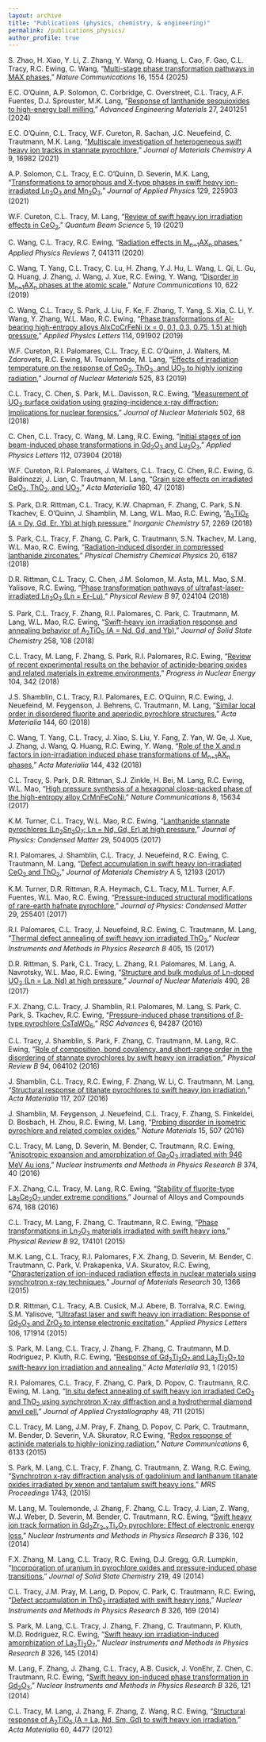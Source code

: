 ```yaml
---
layout: archive
title: "Publications (physics, chemistry, & engineering)"
permalink: /publications_physics/
author_profile: true
---
```


S. Zhao, H. Xiao, Y. Li, Z. Zhang, Y. Wang, Q. Huang, L. Cao, F. Gao, C.L. Tracy, R.C. Ewing, C. Wang, “[Multi-stage phase transformation pathways in MAX phases](https://camerontracy.github.io/files/Multi_stage_phase_transformation_pathways_in_MAX_phases.pdf),” _Nature Communications_ 16, 1554 (2025)

E.C. O’Quinn, A.P. Solomon, C. Corbridge, C. Overstreet, C.L. Tracy, A.F. Fuentes, D.J. Sprouster, M.K. Lang, “[Response of lanthanide sesquioxides to high-energy ball milling](https://camerontracy.github.io/files/Response_of_Lanthanide_Sesquioxides_to_High_Energy_Ball_Milling.pdf),” _Advanced Engineering Materials_ 27, 2401251 (2024)

E.C. O’Quinn, C.L. Tracy, W.F. Cureton, R. Sachan, J.C. Neuefeind, C. Trautmann, M.K. Lang, “[Multiscale investigation of heterogeneous swift heavy ion tracks in stannate pyrochlore](https://camerontracy.github.io/files/Multi-scale_investigation_of_heterogeneous_swift_heavy_ion_tracks_in_stannate_pyrochlore.pdf),” _Journal of Materials
Chemistry A_ 9, 16982 (2021)

A.P. Solomon, C.L. Tracy, E.C. O’Quinn, D. Severin, M.K. Lang, “[Transformations to amorphous and
X-type phases in swift heavy ion-irradiated Ln<sub>2</sub>O<sub>3</sub> and Mn<sub>2</sub>O<sub>3</sub>](https://camerontracy.github.io/files/Transformations_to_amorphous_and_X-type_phases_in_swift_heavy_ion-irradiated_Ln2O3_and_Mn2O3.pdf),” _Journal of Applied Physics_ 129, 225903
(2021)

W.F. Cureton, C.L. Tracy, M. Lang, “[Review of swift heavy ion irradiation effects in CeO<sub>2</sub>](https://camerontracy.github.io/files/Review_of_Swift_Heavy_Ion_Irradiation_Effects_in_CeO2.pdf),” _Quantum
Beam Science_ 5, 19 (2021)

C. Wang, C.L. Tracy, R.C. Ewing, “[Radiation effects in M<sub>n+1</sub>AX<sub>n</sub> phases](https://camerontracy.github.io/files/Radiation_effects_in_Mn1AXn_phases.pdf),” _Applied Physics Reviews_ 7,
041311 (2020)

C. Wang, T. Yang, C.L. Tracy, C. Lu, H. Zhang, Y.J. Hu, L. Wang, L. Qi, L. Gu, Q. Huang, J. Zhang, J.
Wang, J. Xue, R.C. Ewing, Y. Wang, “[Disorder in M<sub>n+1</sub>AX<sub>n</sub> phases at the atomic scale](https://camerontracy.github.io/files/Disorder_in_Mn+1AXn_phases_at_the_atomic_scale.pdf),” _Nature Communications_ 10, 622 (2019)

C. Wang, C.L. Tracy, S. Park, J. Liu, F. Ke, F. Zhang, T. Yang, S. Xia, C. Li, Y. Wang, Y. Zhang, W.L.
Mao, R.C. Ewing, “[Phase transformations of Al-bearing high-entropy alloys AlxCoCrFeNi (x = 0, 0.1, 0.3,
0.75, 1.5) at high pressure](https://camerontracy.github.io/files/Phase_transformations_of_Al-bearing_high-entropy_alloys_AlxCoCrFeNi_(x_5_0%2C_0.1%2C_0.3%2C_0.75%2C_1.5)_at_high_pressure.pdf),” _Applied Physics Letters_ 114, 091902 (2019)

W.F. Cureton, R.I. Palomares, C.L. Tracy, E.C. O’Quinn, J. Walters, M. Zdorovets, R.C. Ewing, M.
Toulemonde, M. Lang, “[Effects of irradiation temperature on the response of CeO<sub>2</sub>, ThO<sub>2</sub>, and UO<sub>2</sub> to
highly ionizing radiation](https://camerontracy.github.io/files/Effects_of_irradiation_temperature_on_the_response_of_CeO2%2C_ThO2%2C_and_UO2_to_highly_ionizing_radiation.pdf),” _Journal of Nuclear Materials_ 525, 83 (2019)

C.L. Tracy, C. Chen, S. Park, M.L. Davisson, R.C. Ewing, “[Measurement of UO<sub>2</sub> surface oxidation using
grazing-incidence x-ray diffraction: Implications for nuclear forensics](https://camerontracy.github.io/files/Measurement_of_UO2_surface_oxidation_using_grazing-incidence_x-ray_diffraction_Implications_for_nuclear_forensics.pdf),” _Journal of Nuclear Materials_ 502, 68
(2018)

C. Chen, C.L. Tracy, C. Wang, M. Lang, R.C. Ewing, “[Initial stages of ion beam-induced phase transformations in Gd<sub>2</sub>O<sub>3</sub> and Lu<sub>2</sub>O<sub>3</sub>](https://camerontracy.github.io/files/Initial_stages_of_ion_beam-induced_phase_transformations_in_Gd2O3_and_Lu2O3.pdf),” _Applied Physics Letters_ 112, 073904 (2018)

W.F. Cureton, R.I. Palomares, J. Walters, C.L. Tracy, C. Chen, R.C. Ewing, G. Baldinozzi, J. Lian, C.
Trautmann, M. Lang, “[Grain size effects on irradiated CeO<sub>2</sub>, ThO<sub>2</sub>, and UO<sub>2</sub>](https://camerontracy.github.io/files/Grain_size_effects_on_irradiated_CeO2,_ThO2,_and_UO2.pdf),” _Acta Materialia_ 160, 47
(2018)

S. Park, D.R. Rittman, C.L. Tracy, K.W. Chapman, F. Zhang, C. Park, S.N. Tkachev, E. O’Quinn, J.
Shamblin, M. Lang, W.L. Mao, R.C. Ewing, “[A<sub>2</sub>TiO<sub>5</sub> (A = Dy, Gd, Er, Yb) at high pressure](https://camerontracy.github.io/files/A2TiO5_(A_=_Dy,_Gd,_Er,_Yb)_at_High_Pressure.pdf),” _Inorganic
Chemistry_ 57, 2269 (2018)

S. Park, C.L. Tracy, F. Zhang, C. Park, C. Trautmann, S.N. Tkachev, M. Lang, W.L. Mao, R.C. Ewing,
“[Radiation-induced disorder in compressed lanthanide zirconates](https://camerontracy.github.io/files/Radiation-induced_disorder_in_compressed_lanthanide_zirconates.pdf),” _Physical Chemistry Chemical Physics_ 20,
6187 (2018)

D.R. Rittman, C.L. Tracy, C. Chen, J.M. Solomon, M. Asta, M.L. Mao, S.M. Yalisove, R.C. Ewing, “[Phase
transformation pathways of ultrafast-laser-irradiated Ln<sub>2</sub>O<sub>3</sub> (Ln = Er-Lu)](https://camerontracy.github.io/files/Phase_transformation_pathways_of_ultrafast-laser-irradiated_Ln2O3_(Ln_=_Er–Lu).pdf),” _Physical Review B_ 97, 024104
(2018)

S. Park, C.L. Tracy, F. Zhang, R.I. Palomares, C. Park, C. Trautmann, M. Lang, W.L. Mao, R.C. Ewing,
“[Swift-heavy ion irradiation response and annealing behavior of A<sub>2</sub>TiO<sub>5</sub> (A = Nd, Gd, and Yb)](https://camerontracy.github.io/files/Swift-heavy_ion_irradiation_response_and_annealing_behavior_of_A2TiO5_(A_%3D_Nd%2C_Gd%2C_and_Yb)_.pdf),” _Journal
of Solid State Chemistry_ 258, 108 (2018)

C.L. Tracy, M. Lang, F. Zhang, S. Park, R.I. Palomares, R.C. Ewing, “[Review of recent experimental
results on the behavior of actinide-bearing oxides and related materials in extreme environments](https://camerontracy.github.io/files/Review_of_recent_experimental_results_on_the_behavior_of_actinide-bearing_oxides_and_related_materials_in_extreme_environments.pdf),” _Progress
in Nuclear Energy_ 104, 342 (2018)

J.S. Shamblin, C.L. Tracy, R.I. Palomares, E.C. O’Quinn, R.C. Ewing, J. Neuefeind, M. Feygenson,
J. Behrens, C. Trautmann, M. Lang, “[Similar local order in disordered fluorite and aperiodic pyrochlore
structures](https://camerontracy.github.io/files/Similar_local_order_in_disordered_fluorite_and_aperiodic_pyrochlore_structures.pdf),” _Acta Materialia_ 144, 60 (2018)

C. Wang, T. Yang, C.L. Tracy, J. Xiao, S. Liu, Y. Fang, Z. Yan, W. Ge, J. Xue, J. Zhang, J. Wang, Q.
Huang, R.C. Ewing, Y. Wang, “[Role of the X and n factors in ion-irradiation induced phase transformations
of M<sub>n+1</sub>AX<sub>n</sub> phases](https://camerontracy.github.io/files/Role_of_the_X_and_n_factors_in_ion-irradiation_induced_phase_transformations_of_Mn1AXn_phases.pdf),” _Acta Materialia_ 144, 432 (2018)

C.L. Tracy, S. Park, D.R. Rittman, S.J. Zinkle, H. Bei, M. Lang, R.C. Ewing, W.L. Mao, “[High pressure
synthesis of a hexagonal close-packed phase of the high-entropy alloy CrMnFeCoNi](https://camerontracy.github.io/files/High_pressure_synthesis_of_a_hexagonal_close-packed_phase_of_the_high-entropy_alloy_CrMnFeCoNi.pdf),” _Nature Communications_
8, 15634 (2017)

K.M. Turner, C.L. Tracy, W.L. Mao, R.C. Ewing, “[Lanthanide stannate pyrochlores (Ln<sub>2</sub>Sn<sub>2</sub>O<sub>7</sub>; Ln =
Nd, Gd, Er) at high pressure](https://camerontracy.github.io/files/Lanthanide_stannate_pyrochlores_(Ln2Sn2O7;_Ln_=_Nd,_Gd,_Er)_at_high_pressure.pdf),” _Journal of Physics: Condensed Matter_ 29, 504005 (2017)

R.I. Palomares, J. Shamblin, C.L. Tracy, J. Neuefeind, R.C. Ewing, C. Trautmann, M. Lang, “[Defect
accumulation in swift heavy ion-irradiated CeO<sub>2</sub> and ThO<sub>2</sub>](https://camerontracy.github.io/files/Defect_accumulation_in_swift_heavy_ion-irradiated_CeO2_and_ThO2__.pdf),” _Journal of Materials Chemistry_ A 5, 12193
(2017)

K.M. Turner, D.R. Rittman, R.A. Heymach, C.L. Tracy, M.L. Turner, A.F. Fuentes, W.L. Mao, R.C.
Ewing, “[Pressure-induced structural modifications of rare-earth hafnate pyrochlore](https://camerontracy.github.io/files/Pressure-induced_structural_modifications_of_rare-earth_hafnate_pyrochlore.pdf),” _Journal of Physics:
Condensed Matter_ 29, 255401 (2017)

R.I. Palomares, C.L. Tracy, J. Neuefeind, R.C. Ewing, C. Trautmann, M. Lang, “[Thermal defect annealing
of swift heavy ion irradiated ThO<sub>2</sub>](https://camerontracy.github.io/files/Thermal_defect_annealing_of_swift_heavy_ion_irradiated_ThO2.pdf),” _Nuclear Instruments and Methods in Physics Research B_ 405, 15 (2017)

D.R. Rittman, S. Park, C.L. Tracy, L. Zhang, R.I. Palomares, M. Lang, A. Navrotsky, W.L. Mao, R.C.
Ewing, “[Structure and bulk modulus of Ln-doped UO<sub>2</sub> (Ln = La, Nd) at high pressure](https://camerontracy.github.io/files/Structure_and_bulk_modulus_of_Ln-doped_UO2_(Ln_La_Nd)_at_high_pressure.pdf),” _Journal of Nuclear
Materials_ 490, 28 (2017)

F.X. Zhang, C.L. Tracy, J. Shamblin, R.I. Palomares, M. Lang, S. Park, C. Park, S. Tkachev, R.C. Ewing,
“[Pressure-induced phase transitions of β-type pyrochlore CsTaWO<sub>6</sub>](https://camerontracy.github.io/files/Pressure-induced_phase_transitions_of_b-type_pyrochlore_CsTaWO6.pdf),” _RSC Advances_ 6, 94287 (2016)

C.L. Tracy, J. Shamblin, S. Park, F. Zhang, C. Trautmann, M. Lang, R.C. Ewing, “[Role of composition, bond covalency, and short-range order in the disordering of stannate pyrochlores by swift heavy ion
irradiation](https://camerontracy.github.io/files/Role_of_composition%2C_bond_covalency%2C_and_short-range_order_in_the_disordering_of_stannate_pyrochlores_by_swift_heavy_ion_irradiation__.pdf),” _Physical Review B_ 94, 064102 (2016)

J. Shamblin, C.L. Tracy, R.C. Ewing, F. Zhang, W. Li, C. Trautmann, M. Lang, “[Structural response of
titanate pyrochlores to swift heavy ion irradiation](https://camerontracy.github.io/files/Structural_response_of_titanate_pyrochlores_to_swift_heavy_ion_irradiation.pdf),” _Acta Materialia_ 117, 207 (2016)

J. Shamblin, M. Feygenson, J. Neuefeind, C.L. Tracy, F. Zhang, S. Finkeldei, D. Bosbach, H. Zhou, R.C.
Ewing, M. Lang, “[Probing disorder in isometric pyrochlore and related complex oxides](https://camerontracy.github.io/files/Probing_disorder_in_isometric_pyrochlore_and_related_complex_oxides.pdf),” _Nature Materials_
15, 507 (2016)

C.L. Tracy, M. Lang, D. Severin, M. Bender, C. Trautmann, R.C. Ewing, “[Anisotropic expansion and
amorphization of Ga<sub>2</sub>O<sub>3</sub> irradiated with 946 MeV Au ions](https://camerontracy.github.io/files/Anisotropic_expansion_and_amorphization_of_Ga2O3_irradiated_with_946_MeV_Au_ions.pdf),” _Nuclear Instruments and Methods in Physics
Research B_ 374, 40 (2016)

F.X. Zhang, C.L. Tracy, M. Lang, R.C. Ewing, “[Stability of fluorite-type La<sub>2</sub>Ce<sub>2</sub>O<sub>7</sub> under extreme conditions](https://camerontracy.github.io/files/Stability_of_fluorite-type_La2Ce2O7_under_extreme_conditions.pdf),” Journal of Alloys and Compounds 674, 168 (2016)

C.L. Tracy, M. Lang, F. Zhang, C. Trautmann, R.C. Ewing, “[Phase transformations in Ln<sub>2</sub>O<sub>3</sub> materials
irradiated with swift heavy ions](https://camerontracy.github.io/files/Phase_transformations_in_Ln2O3_materials_irradiated_with_swift_heavy_ions.pdf),” _Physical Review B_ 92, 174101 (2015)

M.K. Lang, C.L. Tracy, R.I. Palomares, F.X. Zhang, D. Severin, M. Bender, C. Trautmann, C. Park,
V. Prakapenka, V.A. Skuratov, R.C. Ewing, “[Characterization of ion-induced radiation effects in nuclear
materials using synchrotron x-ray techniques](https://camerontracy.github.io/files/Characterization_of_ion-induced_radiation_effects_in_nuclear_materials_using_synchrotron_x-ray_techniques.pdf),” _Journal of Materials Research_ 30, 1366 (2015)

D.R. Rittman, C.L. Tracy, A.B. Cusick, M.J. Abere, B. Torralva, R.C. Ewing, S.M. Yalisove, “[Ultrafast
laser and swift heavy ion irradiation: Response of Gd<sub>2</sub>O<sub>3</sub> and ZrO<sub>2</sub> to intense electronic excitation](https://camerontracy.github.io/files/Ultrafast_laser_and_swift_heavy_ion_irradiation_Response_of_Gd2O3_and_ZrO2_to_intense_electronic_excitation.pdf),” _Applied
Physics Letters_ 106, 171914 (2015)

S. Park, M. Lang, C.L. Tracy, J. Zhang, F. Zhang, C. Trautmann, M.D. Rodriguez, P. Kluth, R.C. Ewing,
“[Response of Gd<sub>2</sub>Ti<sub>2</sub>O<sub>7</sub> and La<sub>2</sub>Ti<sub>2</sub>O<sub>7</sub> to swift-heavy ion irradiation and annealing](https://camerontracy.github.io/files/Response_of_Gd2Ti2O7_and_La2Ti2O7_to_swift-heavy_ion_irradiation_and_annealing.pdf),” _Acta Materialia_ 93, 1
(2015)

R.I. Palomares, C.L. Tracy, F. Zhang, C. Park, D. Popov, C. Trautmann, R.C. Ewing, M. Lang, “[In situ
defect annealing of swift heavy ion irradiated CeO<sub>2</sub> and ThO<sub>2</sub> using synchrotron X-ray diffraction and a
hydrothermal diamond anvil cell](https://camerontracy.github.io/files/In_situ_defect_annealing_of_swift_heavy_ion_irradiated_CeO2_and_ThO2_using_synchrotron_X-ray_diffraction_and_a_hydrothermal_diamond_anvil_cell.pdf),” _Journal of Applied Crystallography_ 48, 711 (2015)

C.L. Tracy, M. Lang, J.M. Pray, F. Zhang, D. Popov, C. Park, C. Trautmann, M. Bender, D. Severin,
V.A. Skuratov, R.C Ewing, “[Redox response of actinide materials to highly-ionizing radiation](https://camerontracy.github.io/files/Redox_response_of_actinide_materials_to_highly_ionizing_radiation.pdf),” _Nature
Communications_ 6, 6133 (2015)

S. Park, M. Lang, C.L. Tracy, F. Zhang, C. Trautmann, Z. Wang, R.C. Ewing, “[Synchrotron x-ray
diffraction analysis of gadolinium and lanthanum titanate oxides irradiated by xenon and tantalum swift
heavy ions](https://camerontracy.github.io/files/Synchrotron_x-ray_diffraction_analysis_of_gadolinium_and_lanthanum_titanate_oxides_irradiated_by_xenon_and_tantalum_swift_heavy_ions_.pdf),” _MRS Proceedings_ 1743, (2015)

M. Lang, M. Toulemonde, J. Zhang, F. Zhang, C.L. Tracy, J. Lian, Z. Wang, W.J. Weber, D. Severin, M.
Bender, C. Trautmann, R.C. Ewing, “[Swift heavy ion track formation in Gd<sub>2</sub>Zr<sub>2-x</sub>Ti<sub>x</sub>O<sub>7</sub> pyrochlore: Effect
of electronic energy loss](https://camerontracy.github.io/files/Swift_heavy_ion_track_formation_in_Gd2Zr2xTixO7_pyrochlore_Effect_of_electronic_energy_loss.pdf),” _Nuclear Instruments and Methods in Physics Research B_ 336, 102 (2014)

F.X. Zhang, M. Lang, C.L. Tracy, R.C. Ewing, D.J. Gregg, G.R. Lumpkin, “[Incorporation of uranium in
pyrochlore oxides and pressure-induced phase transitions](https://camerontracy.github.io/files/Incorporation_of_uranium_in_pyrochlore_oxides_and_pressure-induced_phase_transitions.pdf),” _Journal of Solid State Chemistry_ 219, 49 (2014)

C.L. Tracy, J.M. Pray, M. Lang, D. Popov, C. Park, C. Trautmann, R.C. Ewing, “[Defect accumulation in
ThO<sub>2</sub> irradiated with swift heavy ions](https://camerontracy.github.io/files/Defect_accumulation_in_ThO2_irradiated_with_swift_heavy_ions.pdf),” _Nuclear Instruments and Methods in Physics Research B_ 326, 169
(2014)

S. Park, M. Lang, C.L. Tracy, J. Zhang, F. Zhang, C. Trautmann, P. Kluth, M.D. Rodriguez, R.C. Ewing,
“[Swift heavy ion irradiation-induced amorphization of La<sub>2</sub>Ti<sub>2</sub>O<sub>7</sub>](https://camerontracy.github.io/files/Swift_heavy_ion_irradiation-induced_amorphization_of_La2Ti2O7.pdf),” _Nuclear Instruments and Methods in
Physics Research B_ 326, 145 (2014)

M. Lang, F. Zhang, J. Zhang, C.L. Tracy, A.B. Cusick, J. VonEhr, Z. Chen, C. Trautmann, R.C. Ewing,
“[Swift heavy ion-induced phase transformation in Gd<sub>2</sub>O<sub>3</sub>](https://camerontracy.github.io/files/Swift_heavy_ion-induced_phase_transformation_in_Gd2O3.pdf),” _Nuclear Instruments and Methods in Physics
Research B_ 326, 121 (2014)

C.L. Tracy, M. Lang, J. Zhang, F. Zhang, Z. Wang, R.C. Ewing, “[Structural response of A<sub>2</sub>TiO<sub>5</sub> (A =
La, Nd, Sm, Gd) to swift heavy ion irradiation](https://camerontracy.github.io/files/Structural_response_of_A2TiO5_(A_=_La,_Nd,_Sm,_Gd)_to_swift_heavy_ion_irradiation.pdf),” _Acta Materialia_ 60, 4477 (2012)
